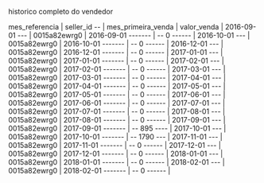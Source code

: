 historico completo do vendedor

mes_referencia | seller_id -- | mes_primeira_venda | valor_venda |
2016-09-01 --- | 0015a82ewrg0 | 2016-09-01 ------- | -- 0 ------ |
2016-10-01 --- | 0015a82ewrg0 | 2016-10-01 ------- | -- 0 ------ |
2016-12-01 --- | 0015a82ewrg0 | 2016-12-01 ------- | -- 0 ------ |
2017-01-01 --- | 0015a82ewrg0 | 2017-01-01 ------- | -- 0 ------ |
2017-02-01 --- | 0015a82ewrg0 | 2017-02-01 ------- | -- 0 ------ |
2017-03-01 --- | 0015a82ewrg0 | 2017-03-01 ------- | -- 0 ------ |
2017-04-01 --- | 0015a82ewrg0 | 2017-04-01 ------- | -- 0 ------ |
2017-05-01 --- | 0015a82ewrg0 | 2017-05-01 ------- | -- 0 ------ |
2017-06-01 --- | 0015a82ewrg0 | 2017-06-01 ------- | -- 0 ------ |
2017-07-01 --- | 0015a82ewrg0 | 2017-07-01 ------- | -- 0 ------ |
2017-08-01 --- | 0015a82ewrg0 | 2017-08-01 ------- | -- 0 ------ |
2017-09-01 --- | 0015a82ewrg0 | 2017-09-01 ------- | -- 895 ---- |
2017-10-01 --- | 0015a82ewrg0 | 2017-10-01 ------- | -- 1790 --- |
2017-11-01 --- | 0015a82ewrg0 | 2017-11-01 ------- | -- 0 ------ |
2017-12-01 --- | 0015a82ewrg0 | 2017-12-01 ------- | -- 0 ------ |
2018-01-01 --- | 0015a82ewrg0 | 2018-01-01 ------- | -- 0 ------ |
2018-02-01 --- | 0015a82ewrg0 | 2018-02-01 ------- | -- 0 ------ |
